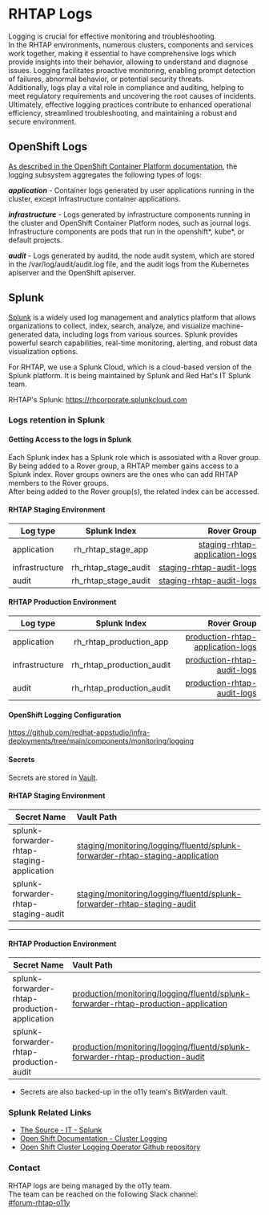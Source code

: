 # RHTAP Logs

Logging is crucial for effective monitoring and troubleshooting.\
In the RHTAP environments, numerous clusters, components and services work together,
making it essential to have comprehensive logs which provide insights into their
behavior, allowing to understand and diagnose issues. Logging facilitates proactive
monitoring, enabling prompt detection of failures, abnormal behavior, or potential
security threats.\
Additionally, logs play a vital role in compliance and auditing, helping to meet
regulatory requirements and uncovering the root causes of incidents.\
Ultimately, effective logging practices contribute to enhanced operational efficiency,
streamlined troubleshooting, and maintaining a robust and secure environment.

## OpenShift Logs

[As described in the OpenShift Container Platform documentation](https://docs.openshift.com/container-platform/4.13/logging/cluster-logging.html),
the logging subsystem aggregates the following types of logs:

_**application**_ - Container logs generated by user applications running in the cluster,
except infrastructure container applications.

_**infrastructure**_ - Logs generated by infrastructure components running in the cluster
and OpenShift Container Platform nodes, such as journal logs. Infrastructure components
are pods that run in the openshift*, kube*, or default projects.

_**audit**_ - Logs generated by auditd, the node audit system, which are stored in the
/var/log/audit/audit.log file, and the audit logs from the Kubernetes apiserver and the
OpenShift apiserver.


## Splunk
[Splunk](https://splunk.com) is a widely used log management and analytics platform that
allows organizations to collect, index, search, analyze, and visualize machine-generated
data, including logs from various sources. Splunk provides powerful search capabilities,
real-time monitoring, alerting, and robust data visualization options.

For RHTAP, we use a Splunk Cloud, which is a cloud-based version of the Splunk platform.
It is being maintained by Splunk and Red Hat's IT Splunk team.

RHTAP's Splunk: https://rhcorporate.splunkcloud.com

### Logs retention in Splunk

#### Getting Access to the logs in Splunk
Each Splunk index has a Splunk role which is assosiated with a Rover group.\
By being added to a Rover group, a RHTAP member gains access to a Splunk index.
Rover groups owners are the ones who can add RHTAP members to the Rover groups.\
After being added to the Rover group(s), the related index can be accessed.

#### RHTAP Staging Environment

| Log type       | Splunk Index         | Rover Group                    |
|----------------|:--------------------:|-------------------------------:|
| application    | rh_rhtap_stage_app   | [staging-rhtap-application-logs](https://rover.redhat.com/groups/group/staging-rhtap-application-logs) |
| infrastructure | rh_rhtap_stage_audit | [staging-rhtap-audit-logs](https://rover.redhat.com/groups/group/staging-rhtap-audit-logs)       |
| audit          | rh_rhtap_stage_audit | [staging-rhtap-audit-logs](https://rover.redhat.com/groups/group/staging-rhtap-audit-logs)       |

#### RHTAP Production Environment

| Log type       | Splunk Index              | Rover Group                    |
|----------------|:-------------------------:|-------------------------------:|
| application    | rh_rhtap_production_app   | [production-rhtap-application-logs](https://rover.redhat.com/groups/group/production-rhtap-application-logs) |
| infrastructure | rh_rhtap_production_audit | [production-rhtap-audit-logs](https://rover.redhat.com/groups/group/production-rhtap-audit-logs)       |
| audit          | rh_rhtap_production_audit | [production-rhtap-audit-logs](https://rover.redhat.com/groups/group/production-rhtap-audit-logs)       |


#### OpenShift Logging Configuration
https://github.com/redhat-appstudio/infra-deployments/tree/main/components/monitoring/logging

#### Secrets
Secrets are stored in [Vault](https://vault.devshift.net).

#### RHTAP Staging Environment
| Secret Name                                | Vault Path                |
|--------------------------------------------|:--------------------------|
| splunk-forwarder-rhtap-staging-application | [staging/monitoring/logging/fluentd/splunk-forwarder-rhtap-staging-application](https://vault.devshift.net/ui/vault/secrets/stonesoup/show/staging/monitoring/logging/fluentd/splunk-forwarder-rhtap-staging-application) |
| splunk-forwarder-rhtap-staging-audit       | [staging/monitoring/logging/fluentd/splunk-forwarder-rhtap-staging-audit](https://vault.devshift.net/ui/vault/secrets/stonesoup/show/staging/monitoring/logging/fluentd/splunk-forwarder-rhtap-staging-audit) |

___

#### RHTAP Production Environment
| Secret Name                                | Vault Path                |
|--------------------------------------------|:--------------------------|
| splunk-forwarder-rhtap-production-application | [production/monitoring/logging/fluentd/splunk-forwarder-rhtap-production-application](https://vault.devshift.net/ui/vault/secrets/stonesoup/show/production/monitoring/logging/fluentd/splunk-forwarder-rhtap-production-application) |
| splunk-forwarder-rhtap-production-audit       | [production/monitoring/logging/fluentd/splunk-forwarder-rhtap-production-audit](https://vault.devshift.net/ui/vault/secrets/stonesoup/show/production/monitoring/logging/fluentd/splunk-forwarder-rhtap-production-audit) |

* Secrets are also backed-up in the o11y team's BitWarden vault.

### Splunk Related Links
* [The Source - IT - Splunk](https://source.redhat.com/departments/it/splunk)
* [Open Shift Documentation - Cluster Logging](https://docs.openshift.com/container-platform/4.13/logging/cluster-logging.html)
* [Open Shift Cluster Logging Operator Github repository](https://github.com/openshift/cluster-logging-operator)

### Contact
RHTAP logs are being managed by the o11y team.\
The team can be reached on the following Slack channel:\
[#forum-rhtap-o11y](https://redhat-internal.slack.com/archives/C04FDFTF8EB)
